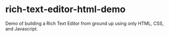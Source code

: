 # rich-text-editor-html-demo
Demo of building a Rich Text Editor from ground up using only HTML, CSS, and Javascript.
